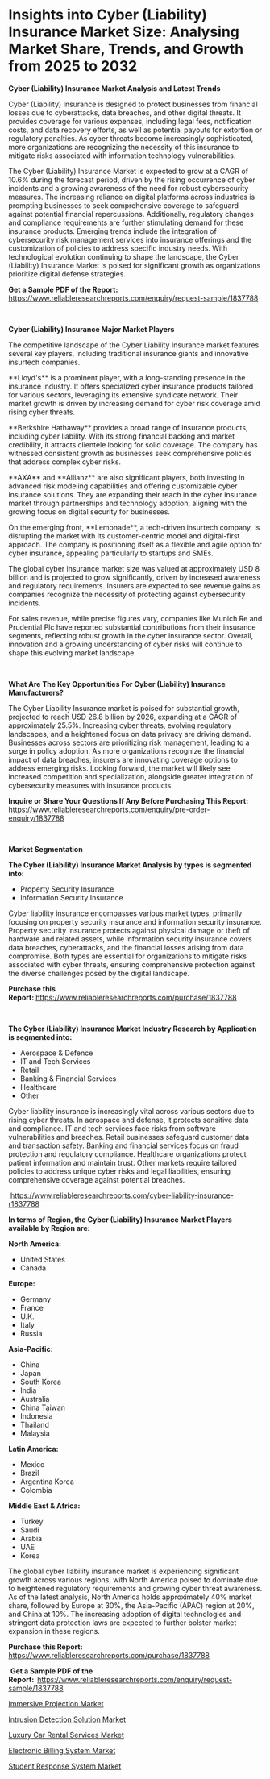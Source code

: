 <p><h1>Insights into Cyber (Liability) Insurance Market Size: Analysing Market Share, Trends, and Growth from 2025 to 2032</h1></p><p><strong>Cyber (Liability) Insurance Market Analysis and Latest Trends</strong></p>
<p><p>Cyber (Liability) Insurance is designed to protect businesses from financial losses due to cyberattacks, data breaches, and other digital threats. It provides coverage for various expenses, including legal fees, notification costs, and data recovery efforts, as well as potential payouts for extortion or regulatory penalties. As cyber threats become increasingly sophisticated, more organizations are recognizing the necessity of this insurance to mitigate risks associated with information technology vulnerabilities.</p><p>The Cyber (Liability) Insurance Market is expected to grow at a CAGR of 10.6% during the forecast period, driven by the rising occurrence of cyber incidents and a growing awareness of the need for robust cybersecurity measures. The increasing reliance on digital platforms across industries is prompting businesses to seek comprehensive coverage to safeguard against potential financial repercussions. Additionally, regulatory changes and compliance requirements are further stimulating demand for these insurance products. Emerging trends include the integration of cybersecurity risk management services into insurance offerings and the customization of policies to address specific industry needs. With technological evolution continuing to shape the landscape, the Cyber (Liability) Insurance Market is poised for significant growth as organizations prioritize digital defense strategies.</p></p>
<p><strong>Get a Sample PDF of the Report:&nbsp;</strong> <a href="https://www.reliableresearchreports.com/enquiry/request-sample/1837788?utm_campaign=7&utm_medium=2&utm_source=Github&utm_content=ia&utm_term=11032025&utm_id=cyber-liability-insurance">https://www.reliableresearchreports.com/enquiry/request-sample/1837788</a></p>
<p>&nbsp;</p>
<p><strong>Cyber (Liability) Insurance Major Market Players</strong></p>
<p><p>The competitive landscape of the Cyber Liability Insurance market features several key players, including traditional insurance giants and innovative insurtech companies.</p><p>**Lloyd's** is a prominent player, with a long-standing presence in the insurance industry. It offers specialized cyber insurance products tailored for various sectors, leveraging its extensive syndicate network. Their market growth is driven by increasing demand for cyber risk coverage amid rising cyber threats. </p><p>**Berkshire Hathaway** provides a broad range of insurance products, including cyber liability. With its strong financial backing and market credibility, it attracts clientele looking for solid coverage. The company has witnessed consistent growth as businesses seek comprehensive policies that address complex cyber risks.</p><p>**AXA** and **Allianz** are also significant players, both investing in advanced risk modeling capabilities and offering customizable cyber insurance solutions. They are expanding their reach in the cyber insurance market through partnerships and technology adoption, aligning with the growing focus on digital security for businesses.</p><p>On the emerging front, **Lemonade**, a tech-driven insurtech company, is disrupting the market with its customer-centric model and digital-first approach. The company is positioning itself as a flexible and agile option for cyber insurance, appealing particularly to startups and SMEs.</p><p>The global cyber insurance market size was valued at approximately USD 8 billion and is projected to grow significantly, driven by increased awareness and regulatory requirements. Insurers are expected to see revenue gains as companies recognize the necessity of protecting against cybersecurity incidents.</p><p>For sales revenue, while precise figures vary, companies like Munich Re and Prudential Plc have reported substantial contributions from their insurance segments, reflecting robust growth in the cyber insurance sector. Overall, innovation and a growing understanding of cyber risks will continue to shape this evolving market landscape.</p></p>
<p>&nbsp;</p>
<p><strong>What Are The Key Opportunities For Cyber (Liability) Insurance Manufacturers?</strong></p>
<p><p>The Cyber Liability Insurance market is poised for substantial growth, projected to reach USD 26.8 billion by 2026, expanding at a CAGR of approximately 25.5%. Increasing cyber threats, evolving regulatory landscapes, and a heightened focus on data privacy are driving demand. Businesses across sectors are prioritizing risk management, leading to a surge in policy adoption. As more organizations recognize the financial impact of data breaches, insurers are innovating coverage options to address emerging risks. Looking forward, the market will likely see increased competition and specialization, alongside greater integration of cybersecurity measures with insurance products.</p></p>
<p><strong>Inquire or Share Your Questions If Any Before Purchasing This Report:</strong> <a href="https://www.reliableresearchreports.com/enquiry/pre-order-enquiry/1837788?utm_campaign=7&utm_medium=2&utm_source=Github&utm_content=ia&utm_term=11032025&utm_id=cyber-liability-insurance">https://www.reliableresearchreports.com/enquiry/pre-order-enquiry/1837788</a></p>
<p>&nbsp;</p>
<p><strong>Market Segmentation</strong></p>
<p><strong>The Cyber (Liability) Insurance Market Analysis by types is segmented into:</strong></p>
<p><ul><li>Property Security Insurance</li><li>Information Security Insurance</li></ul></p>
<p><p>Cyber liability insurance encompasses various market types, primarily focusing on property security insurance and information security insurance. Property security insurance protects against physical damage or theft of hardware and related assets, while information security insurance covers data breaches, cyberattacks, and the financial losses arising from data compromise. Both types are essential for organizations to mitigate risks associated with cyber threats, ensuring comprehensive protection against the diverse challenges posed by the digital landscape.</p></p>
<p><strong>Purchase this Report:&nbsp;</strong><a href="https://www.reliableresearchreports.com/purchase/1837788?utm_campaign=7&utm_medium=2&utm_source=Github&utm_content=ia&utm_term=11032025&utm_id=cyber-liability-insurance">https://www.reliableresearchreports.com/purchase/1837788</a></p>
<p>&nbsp;</p>
<p><strong>The Cyber (Liability) Insurance Market Industry Research by Application is segmented into:</strong></p>
<p><ul><li>Aerospace & Defence</li><li>IT and Tech Services</li><li>Retail</li><li>Banking & Financial Services</li><li>Healthcare</li><li>Other</li></ul></p>
<p><p>Cyber liability insurance is increasingly vital across various sectors due to rising cyber threats. In aerospace and defense, it protects sensitive data and compliance. IT and tech services face risks from software vulnerabilities and breaches. Retail businesses safeguard customer data and transaction safety. Banking and financial services focus on fraud protection and regulatory compliance. Healthcare organizations protect patient information and maintain trust. Other markets require tailored policies to address unique cyber risks and legal liabilities, ensuring comprehensive coverage against potential breaches.</p></p>
<p><a href="https://www.reliableresearchreports.com/cyber-liability-insurance-r1837788?utm_campaign=7&utm_medium=2&utm_source=Github&utm_content=ia&utm_term=11032025&utm_id=cyber-liability-insurance">&nbsp;https://www.reliableresearchreports.com/cyber-liability-insurance-r1837788</a></p>
<p><strong>In terms of Region, the Cyber (Liability) Insurance Market Players available by Region are:</strong></p>
<p>
    <p> <strong> North America: </strong>
        <ul>
            <li>United States</li>
            <li>Canada</li>
        </ul>
        </p> 
    <p> <strong> Europe: </strong>
        <ul>
            <li>Germany</li>
            <li>France</li>
            <li>U.K.</li>
            <li>Italy</li>
            <li>Russia</li>
        </ul>
        </p> 
    <p> <strong> Asia-Pacific: </strong>
        <ul>
            <li>China</li>
            <li>Japan</li>
            <li>South Korea</li>
            <li>India</li>
            <li>Australia</li>
            <li>China Taiwan</li>
            <li>Indonesia</li>
            <li>Thailand</li>
            <li>Malaysia</li>
        </ul>
        </p> 
    <p> <strong> Latin America: </strong>
        <ul>
            <li>Mexico</li>
            <li>Brazil</li>
            <li>Argentina Korea</li>
            <li>Colombia</li>
        </ul>
        </p> 
    <p> <strong> Middle East & Africa: </strong>
        <ul>
            <li>Turkey</li>
            <li>Saudi</li>
            <li>Arabia</li>
            <li>UAE</li>
            <li>Korea</li>
        </ul>
    </p>
    </p>
<p><p>The global cyber liability insurance market is experiencing significant growth across various regions, with North America poised to dominate due to heightened regulatory requirements and growing cyber threat awareness. As of the latest analysis, North America holds approximately 40% market share, followed by Europe at 30%, the Asia-Pacific (APAC) region at 20%, and China at 10%. The increasing adoption of digital technologies and stringent data protection laws are expected to further bolster market expansion in these regions.</p></p>
<p><strong>Purchase this Report: </strong><a href="https://www.reliableresearchreports.com/purchase/1837788?utm_campaign=7&utm_medium=2&utm_source=Github&utm_content=ia&utm_term=11032025&utm_id=cyber-liability-insurance">https://www.reliableresearchreports.com/purchase/1837788</a></p>
<p>&nbsp;<strong>Get a Sample PDF of the Report:&nbsp;&nbsp;</strong><a href="https://www.reliableresearchreports.com/enquiry/request-sample/1837788?utm_campaign=7&utm_medium=2&utm_source=Github&utm_content=ia&utm_term=11032025&utm_id=cyber-liability-insurance">https://www.reliableresearchreports.com/enquiry/request-sample/1837788</a></p>
<p><strong></strong></p>
<p><p><a href="https://github.com/godutetraeva/Market-Research-Report-List-1/blob/main/immersive-projection-market.md?utm_campaign=7&utm_medium=2&utm_source=Github&utm_content=ia&utm_term=11032025&utm_id=cyber-liability-insurance">Immersive Projection Market</a></p><p><a href="https://github.com/cernkomlkawi/Market-Research-Report-List-1/blob/main/intrusion-detection-solution-market.md?utm_campaign=7&utm_medium=2&utm_source=Github&utm_content=ia&utm_term=11032025&utm_id=cyber-liability-insurance">Intrusion Detection Solution Market</a></p><p><a href="https://github.com/abuegalawixo/Market-Research-Report-List-1/blob/main/luxury-car-rental-services-market.md?utm_campaign=7&utm_medium=2&utm_source=Github&utm_content=ia&utm_term=11032025&utm_id=cyber-liability-insurance">Luxury Car Rental Services Market</a></p><p><a href="https://github.com/kirstejuvet/Market-Research-Report-List-1/blob/main/electronic-billing-system-market.md?utm_campaign=7&utm_medium=2&utm_source=Github&utm_content=ia&utm_term=11032025&utm_id=cyber-liability-insurance">Electronic Billing System Market</a></p><p><a href="https://github.com/trossdushi7u/Market-Research-Report-List-1/blob/main/student-response-system-market.md?utm_campaign=7&utm_medium=2&utm_source=Github&utm_content=ia&utm_term=11032025&utm_id=cyber-liability-insurance">Student Response System Market</a></p></p>